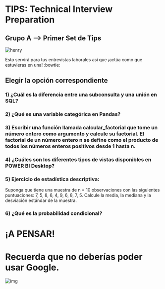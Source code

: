 <h1>TIPS: Technical Interview Preparation</h1>
<h2>Grupo A --&gt; Primer Set de Tips</h2>
<p><img alt="henry" src="https://blog.soyhenry.com/content/images/2021/02/HEADER-BLOG-NEGRO-01.jpg" /> </p>
<p>Esto servirá para tus entrevistas laborales asi que ¡actúa como que estuvieras en una! :bowtie: </p>
<h2>Elegir la opción correspondiente</h2>
<h3>1)  ¿Cuál es la diferencia entre una subconsulta y una unión en SQL?</h3>
<h3>2)  ¿Qué es una variable categórica en Pandas?</h3>
<h3>3)  Escribir una función llamada calcular_factorial que tome un número entero como argumento y calcule su factorial. El factorial de un número entero n se define como el producto de todos los números enteros positivos desde 1 hasta n.</h3>
<h3>4)  ¿Cuáles son los diferentes tipos de vistas disponibles en POWER BI Desktop?</h3>
<h3>5)  Ejercicio de estadística descriptiva:</h3>
<p>Suponga que tiene una muestra de n = 10 observaciones con las siguientes puntuaciones: 7, 5, 8, 6, 4, 9, 6, 8, 7, 5. Calcule la media, la mediana y la desviación estándar de la muestra. </p>
<h3>6)  ¿Qué es la probabilidad condicional?</h3>
<h1>¡A PENSAR!</h1>
<h1>Recuerda que no deberías poder usar Google.</h1>
<p><img alt="img" src="https://thumbs.gfycat.com/KaleidoscopicFaintHind-size_restricted.gif" /></p>